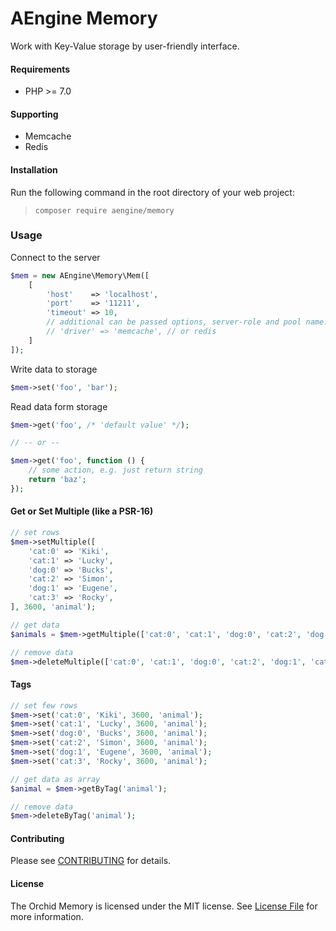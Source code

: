 AEngine Memory
====
Work with Key-Value storage by user-friendly interface.

#### Requirements
* PHP >= 7.0

#### Supporting
* Memcache
* Redis

#### Installation
Run the following command in the root directory of your web project:
  
> `composer require aengine/memory`

### Usage
Connect to the server  
```php
$mem = new AEngine\Memory\Mem([
    [
        'host'    => 'localhost',
        'port'    => '11211',
        'timeout' => 10,
        // additional can be passed options, server-role and pool name:
        // 'driver' => 'memcache', // or redis
    ]
]);
```

Write data to storage
```php
$mem->set('foo', 'bar');
```

Read data form storage
```php
$mem->get('foo', /* 'default value' */);

// -- or --

$mem->get('foo', function () {
    // some action, e.g. just return string
    return 'baz';
});
```

#### Get or Set Multiple (like a PSR-16)

```php
// set rows
$mem->setMultiple([
    'cat:0' => 'Kiki',
    'cat:1' => 'Lucky',
    'dog:0' => 'Bucks',
    'cat:2' => 'Simon',
    'dog:1' => 'Eugene',
    'cat:3' => 'Rocky',
], 3600, 'animal');

// get data
$animals = $mem->getMultiple(['cat:0', 'cat:1', 'dog:0', 'cat:2', 'dog:1', 'cat:3']);

// remove data
$mem->deleteMultiple(['cat:0', 'cat:1', 'dog:0', 'cat:2', 'dog:1', 'cat:3']);
```

#### Tags

```php
// set few rows
$mem->set('cat:0', 'Kiki', 3600, 'animal');
$mem->set('cat:1', 'Lucky', 3600, 'animal');
$mem->set('dog:0', 'Bucks', 3600, 'animal');
$mem->set('cat:2', 'Simon', 3600, 'animal');
$mem->set('dog:1', 'Eugene', 3600, 'animal');
$mem->set('cat:3', 'Rocky', 3600, 'animal');

// get data as array
$animal = $mem->getByTag('animal');

// remove data
$mem->deleteByTag('animal');
```

#### Contributing
Please see [CONTRIBUTING](CONTRIBUTING.md) for details.

#### License
The Orchid Memory is licensed under the MIT license. See [License File](LICENSE.md) for more information.
